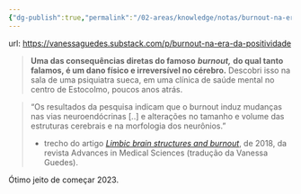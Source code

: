 ```yaml
---
{"dg-publish":true,"permalink":"/02-areas/knowledge/notas/burnout-na-era-da-positividade/","tags":["notas"]}
---
```



url: https://vanessaguedes.substack.com/p/burnout-na-era-da-positividade

>**Uma das consequências diretas do famoso** ***burnout,*** **do qual tanto falamos, é um dano físico e irreversível no cérebro.** Descobri isso na sala de uma psiquiatra sueca, em uma clínica de saúde mental no centro de Estocolmo, poucos anos atrás.

> “Os resultados da pesquisa indicam que o burnout induz mudanças nas vias neuroendócrinas [..] e alterações no tamanho e volume das estruturas cerebrais e na morfologia dos neurônios.”
> 
>- trecho do artigo _[Limbic brain structures and burnout](https://www.sciencedirect.com/science/article/pii/S1896112617300755)_, de 2018, da revista Advances in Medical Sciences (tradução da Vanessa Guedes).

Ótimo jeito de começar 2023.
